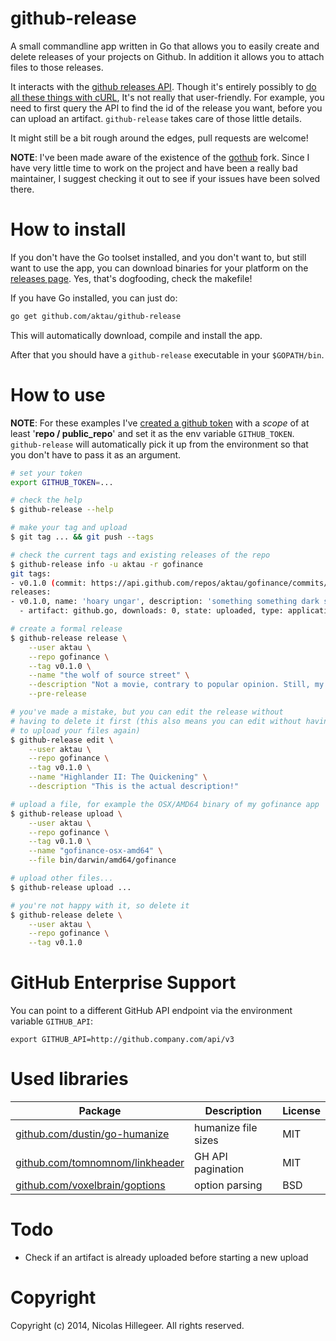 github-release
==============

A small commandline app written in Go that allows you to easily create
and delete releases of your projects on Github. In addition it allows
you to attach files to those releases.

It interacts with the [github releases API](http://developer.github.com/v3/repos/releases).
Though it's entirely possibly to [do all these things with
cURL](https://github.com/blog/1645-releases-api-preview), It's not
really that user-friendly. For example, you need to first query the API
to find the id of the release you want, before you can upload an
artifact. `github-release` takes care of those little details.

It might still be a bit rough around the edges, pull requests are
welcome!

**NOTE**: I've been made aware of the existence of the
[gothub](https://github.com/itchio/gothub) fork. Since I have very little
time to work on the project and have been a really bad maintainer, I suggest
checking it out to see if your issues have been solved there.

How to install
==============

If you don't have the Go toolset installed, and you don't want to, but
still want to use the app, you can download binaries for your platform
on the [releases
page](https://github.com/aktau/github-release/releases/latest). Yes, that's
dogfooding, check the makefile!

If you have Go installed, you can just do:

```sh
go get github.com/aktau/github-release
```

This will automatically download, compile and install the app.

After that you should have a `github-release` executable in your
`$GOPATH/bin`.

How to use
==========

**NOTE**: For these examples I've [created a github
token](https://help.github.com/articles/creating-an-access-token-for-command-line-use) with a *scope* of at least '**repo / public_repo**'
and set it as the env variable `GITHUB_TOKEN`. `github-release` will
automatically pick it up from the environment so that you don't have to
pass it as an argument.

```sh
# set your token
export GITHUB_TOKEN=...

# check the help
$ github-release --help

# make your tag and upload
$ git tag ... && git push --tags

# check the current tags and existing releases of the repo
$ github-release info -u aktau -r gofinance
git tags:
- v0.1.0 (commit: https://api.github.com/repos/aktau/gofinance/commits/f562727ce83ce8971a8569a1879219e41d56a756)
releases:
- v0.1.0, name: 'hoary ungar', description: 'something something dark side 2', id: 166740, tagged: 29/01/2014 at 14:27, published: 30/01/2014 at 16:20, draft: ✔, prerelease: ✗
  - artifact: github.go, downloads: 0, state: uploaded, type: application/octet-stream, size: 1.9KB, id: 68616

# create a formal release
$ github-release release \
    --user aktau \
    --repo gofinance \
    --tag v0.1.0 \
    --name "the wolf of source street" \
    --description "Not a movie, contrary to popular opinion. Still, my first release!" \
    --pre-release

# you've made a mistake, but you can edit the release without
# having to delete it first (this also means you can edit without having
# to upload your files again)
$ github-release edit \
    --user aktau \
    --repo gofinance \
    --tag v0.1.0 \
    --name "Highlander II: The Quickening" \
    --description "This is the actual description!"

# upload a file, for example the OSX/AMD64 binary of my gofinance app
$ github-release upload \
    --user aktau \
    --repo gofinance \
    --tag v0.1.0 \
    --name "gofinance-osx-amd64" \
    --file bin/darwin/amd64/gofinance

# upload other files...
$ github-release upload ...

# you're not happy with it, so delete it
$ github-release delete \
    --user aktau \
    --repo gofinance \
    --tag v0.1.0
```

GitHub Enterprise Support
=========================
You can point to a different GitHub API endpoint via the environment variable ```GITHUB_API```:

```
export GITHUB_API=http://github.company.com/api/v3
```

Used libraries
==============

| Package                                                                    | Description         | License |
| ------------------------------------------------------------------------   | ------------------- | ------- |
| [github.com/dustin/go-humanize](https://github.com/dustin/go-humanize)     | humanize file sizes | MIT     |
| [github.com/tomnomnom/linkheader](https://github.com/tomnomnom/linkheader) | GH API pagination   | MIT     |
| [github.com/voxelbrain/goptions](https://github.com/voxelbrain/goptions)   | option parsing      | BSD     |

Todo
====

- Check if an artifact is already uploaded before starting a new upload

Copyright
=========

Copyright (c) 2014, Nicolas Hillegeer. All rights reserved.

